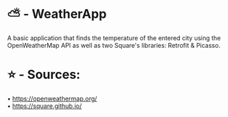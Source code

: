 # ⛅ - WeatherApp
A basic application that finds the temperature of the entered city using the OpenWeatherMap API as well as two Square's libraries: Retrofit &amp; Picasso.

# ⭐ - Sources:
• https://openweathermap.org/  
• https://square.github.io/
